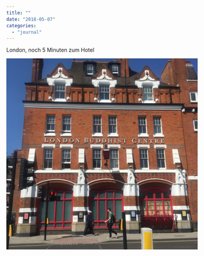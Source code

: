 ```yaml
---
title: ""
date: "2018-05-07"
categories: 
  - "journal"
---
```


London, noch 5 Minuten zum Hotel

![](images/d667339861.jpg)

